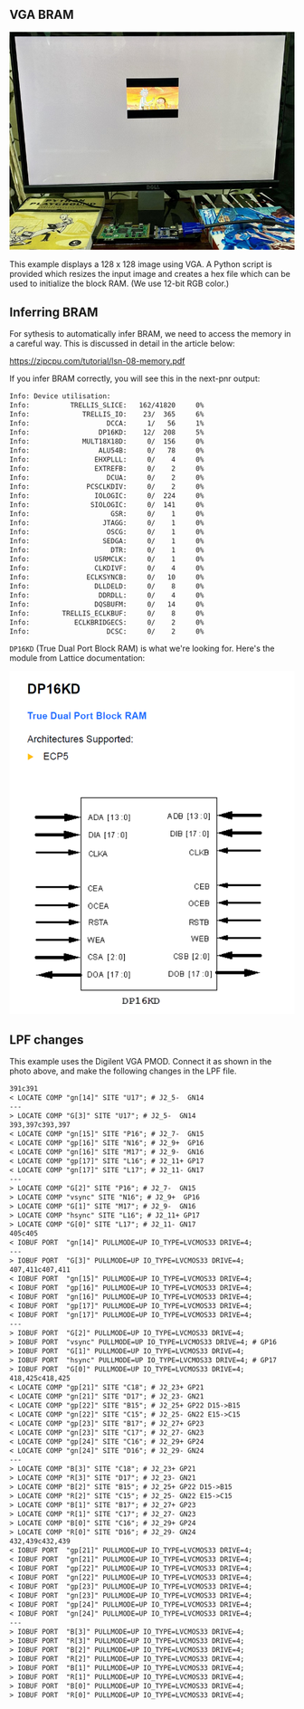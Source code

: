 ## VGA BRAM 

![VGA BRAM](vga_bram.jpg)

This example displays a 128 x 128 image using VGA. A Python script is provided 
which resizes the input image and creates a hex file which can be used to 
initialize the block RAM. (We use 12-bit RGB color.)

## Inferring BRAM 

For sythesis to automatically infer BRAM, we need to access the memory in a 
careful way. This is discussed in detail in the article below:

https://zipcpu.com/tutorial/lsn-08-memory.pdf

If you infer BRAM correctly, you will see this in the next-pnr output:

```
Info: Device utilisation:
Info: 	       TRELLIS_SLICE:   162/41820     0%
Info: 	          TRELLIS_IO:    23/  365     6%
Info: 	                DCCA:     1/   56     1%
Info: 	              DP16KD:    12/  208     5%
Info: 	          MULT18X18D:     0/  156     0%
Info: 	              ALU54B:     0/   78     0%
Info: 	             EHXPLLL:     0/    4     0%
Info: 	             EXTREFB:     0/    2     0%
Info: 	                DCUA:     0/    2     0%
Info: 	           PCSCLKDIV:     0/    2     0%
Info: 	             IOLOGIC:     0/  224     0%
Info: 	            SIOLOGIC:     0/  141     0%
Info: 	                 GSR:     0/    1     0%
Info: 	               JTAGG:     0/    1     0%
Info: 	                OSCG:     0/    1     0%
Info: 	               SEDGA:     0/    1     0%
Info: 	                 DTR:     0/    1     0%
Info: 	             USRMCLK:     0/    1     0%
Info: 	             CLKDIVF:     0/    4     0%
Info: 	           ECLKSYNCB:     0/   10     0%
Info: 	             DLLDELD:     0/    8     0%
Info: 	              DDRDLL:     0/    4     0%
Info: 	             DQSBUFM:     0/   14     0%
Info: 	     TRELLIS_ECLKBUF:     0/    8     0%
Info: 	        ECLKBRIDGECS:     0/    2     0%
Info: 	                DCSC:     0/    2     0%
```

`DP16KD` (True Dual Port Block RAM) is what we're looking for. Here's the 
module from Lattice documentation:

![DP16KD](dp16kd.png)

## LPF changes 

This example uses the Digilent VGA PMOD. Connect it as shown in the photo above, 
and make the following changes in the LPF file.


```
391c391
< LOCATE COMP "gn[14]" SITE "U17"; # J2_5-  GN14
---
> LOCATE COMP "G[3]" SITE "U17"; # J2_5-  GN14
393,397c393,397
< LOCATE COMP "gn[15]" SITE "P16"; # J2_7-  GN15
< LOCATE COMP "gp[16]" SITE "N16"; # J2_9+  GP16
< LOCATE COMP "gn[16]" SITE "M17"; # J2_9-  GN16
< LOCATE COMP "gp[17]" SITE "L16"; # J2_11+ GP17
< LOCATE COMP "gn[17]" SITE "L17"; # J2_11- GN17
---
> LOCATE COMP "G[2]" SITE "P16"; # J2_7-  GN15
> LOCATE COMP "vsync" SITE "N16"; # J2_9+  GP16
> LOCATE COMP "G[1]" SITE "M17"; # J2_9-  GN16
> LOCATE COMP "hsync" SITE "L16"; # J2_11+ GP17
> LOCATE COMP "G[0]" SITE "L17"; # J2_11- GN17
405c405
< IOBUF PORT  "gn[14]" PULLMODE=UP IO_TYPE=LVCMOS33 DRIVE=4;
---
> IOBUF PORT  "G[3]" PULLMODE=UP IO_TYPE=LVCMOS33 DRIVE=4;
407,411c407,411
< IOBUF PORT  "gn[15]" PULLMODE=UP IO_TYPE=LVCMOS33 DRIVE=4;
< IOBUF PORT  "gp[16]" PULLMODE=UP IO_TYPE=LVCMOS33 DRIVE=4;
< IOBUF PORT  "gn[16]" PULLMODE=UP IO_TYPE=LVCMOS33 DRIVE=4;
< IOBUF PORT  "gp[17]" PULLMODE=UP IO_TYPE=LVCMOS33 DRIVE=4;
< IOBUF PORT  "gn[17]" PULLMODE=UP IO_TYPE=LVCMOS33 DRIVE=4;
---
> IOBUF PORT  "G[2]" PULLMODE=UP IO_TYPE=LVCMOS33 DRIVE=4;
> IOBUF PORT  "vsync" PULLMODE=UP IO_TYPE=LVCMOS33 DRIVE=4; # GP16
> IOBUF PORT  "G[1]" PULLMODE=UP IO_TYPE=LVCMOS33 DRIVE=4;
> IOBUF PORT  "hsync" PULLMODE=UP IO_TYPE=LVCMOS33 DRIVE=4; # GP17
> IOBUF PORT  "G[0]" PULLMODE=UP IO_TYPE=LVCMOS33 DRIVE=4;
418,425c418,425
< LOCATE COMP "gp[21]" SITE "C18"; # J2_23+ GP21
< LOCATE COMP "gn[21]" SITE "D17"; # J2_23- GN21
< LOCATE COMP "gp[22]" SITE "B15"; # J2_25+ GP22 D15->B15
< LOCATE COMP "gn[22]" SITE "C15"; # J2_25- GN22 E15->C15
< LOCATE COMP "gp[23]" SITE "B17"; # J2_27+ GP23
< LOCATE COMP "gn[23]" SITE "C17"; # J2_27- GN23
< LOCATE COMP "gp[24]" SITE "C16"; # J2_29+ GP24
< LOCATE COMP "gn[24]" SITE "D16"; # J2_29- GN24
---
> LOCATE COMP "B[3]" SITE "C18"; # J2_23+ GP21
> LOCATE COMP "R[3]" SITE "D17"; # J2_23- GN21
> LOCATE COMP "B[2]" SITE "B15"; # J2_25+ GP22 D15->B15
> LOCATE COMP "R[2]" SITE "C15"; # J2_25- GN22 E15->C15
> LOCATE COMP "B[1]" SITE "B17"; # J2_27+ GP23
> LOCATE COMP "R[1]" SITE "C17"; # J2_27- GN23
> LOCATE COMP "B[0]" SITE "C16"; # J2_29+ GP24
> LOCATE COMP "R[0]" SITE "D16"; # J2_29- GN24
432,439c432,439
< IOBUF PORT  "gp[21]" PULLMODE=UP IO_TYPE=LVCMOS33 DRIVE=4;
< IOBUF PORT  "gn[21]" PULLMODE=UP IO_TYPE=LVCMOS33 DRIVE=4;
< IOBUF PORT  "gp[22]" PULLMODE=UP IO_TYPE=LVCMOS33 DRIVE=4;
< IOBUF PORT  "gn[22]" PULLMODE=UP IO_TYPE=LVCMOS33 DRIVE=4;
< IOBUF PORT  "gp[23]" PULLMODE=UP IO_TYPE=LVCMOS33 DRIVE=4;
< IOBUF PORT  "gn[23]" PULLMODE=UP IO_TYPE=LVCMOS33 DRIVE=4;
< IOBUF PORT  "gp[24]" PULLMODE=UP IO_TYPE=LVCMOS33 DRIVE=4;
< IOBUF PORT  "gn[24]" PULLMODE=UP IO_TYPE=LVCMOS33 DRIVE=4;
---
> IOBUF PORT  "B[3]" PULLMODE=UP IO_TYPE=LVCMOS33 DRIVE=4;
> IOBUF PORT  "R[3]" PULLMODE=UP IO_TYPE=LVCMOS33 DRIVE=4;
> IOBUF PORT  "B[2]" PULLMODE=UP IO_TYPE=LVCMOS33 DRIVE=4;
> IOBUF PORT  "R[2]" PULLMODE=UP IO_TYPE=LVCMOS33 DRIVE=4;
> IOBUF PORT  "B[1]" PULLMODE=UP IO_TYPE=LVCMOS33 DRIVE=4;
> IOBUF PORT  "R[1]" PULLMODE=UP IO_TYPE=LVCMOS33 DRIVE=4;
> IOBUF PORT  "B[0]" PULLMODE=UP IO_TYPE=LVCMOS33 DRIVE=4;
> IOBUF PORT  "R[0]" PULLMODE=UP IO_TYPE=LVCMOS33 DRIVE=4;
```
